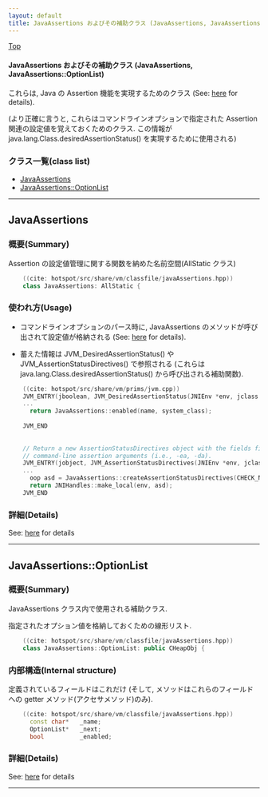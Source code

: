 ```yaml
---
layout: default
title: JavaAssertions およびその補助クラス (JavaAssertions, JavaAssertions::OptionList)
---
```

[Top](../index.html)

#### JavaAssertions およびその補助クラス (JavaAssertions, JavaAssertions::OptionList)

これらは, Java の Assertion 機能を実現するためのクラス (See: [here](no7882m9N.html) for details).

(より正確に言うと, これらはコマンドラインオプションで指定された Assertion 関連の設定値を覚えておくためのクラス.
この情報が java.lang.Class.desiredAssertionStatus() を実現するために使用される)



### クラス一覧(class list)

  * [JavaAssertions](#noLOxxXMgO)
  * [JavaAssertions::OptionList](#nobfhRsLfA)


---
## <a name="noLOxxXMgO" id="noLOxxXMgO">JavaAssertions</a>

### 概要(Summary)
Assertion の設定値管理に関する関数を納めた名前空間(AllStatic クラス)


```cpp
    ((cite: hotspot/src/share/vm/classfile/javaAssertions.hpp))
    class JavaAssertions: AllStatic {
```

### 使われ方(Usage)
* コマンドラインオプションのパース時に,
  JavaAssertions のメソッドが呼び出されて設定値が格納される (See: [here](no7882m9N.html) for details).

* 蓄えた情報は JVM_DesiredAssertionStatus() や JVM_AssertionStatusDirectives() で参照される
  (これらは java.lang.Class.desiredAssertionStatus() から呼び出される補助関数).


```cpp
    ((cite: hotspot/src/share/vm/prims/jvm.cpp))
    JVM_ENTRY(jboolean, JVM_DesiredAssertionStatus(JNIEnv *env, jclass unused, jclass cls))
    ...
      return JavaAssertions::enabled(name, system_class);
    
    JVM_END
    
    
    // Return a new AssertionStatusDirectives object with the fields filled in with
    // command-line assertion arguments (i.e., -ea, -da).
    JVM_ENTRY(jobject, JVM_AssertionStatusDirectives(JNIEnv *env, jclass unused))
    ...
      oop asd = JavaAssertions::createAssertionStatusDirectives(CHECK_NULL);
      return JNIHandles::make_local(env, asd);
    JVM_END
```




### 詳細(Details)
See: [here](../doxygen/classJavaAssertions.html) for details

---
## <a name="nobfhRsLfA" id="nobfhRsLfA">JavaAssertions::OptionList</a>

### 概要(Summary)
JavaAssertions クラス内で使用される補助クラス.

指定されたオプション値を格納しておくための線形リスト.


```cpp
    ((cite: hotspot/src/share/vm/classfile/javaAssertions.hpp))
    class JavaAssertions::OptionList: public CHeapObj {
```

### 内部構造(Internal structure)
定義されているフィールドはこれだけ
(そして, メソッドはこれらのフィールドへの getter メソッド(アクセサメソッド)のみ).


```cpp
    ((cite: hotspot/src/share/vm/classfile/javaAssertions.hpp))
      const char*   _name;
      OptionList*   _next;
      bool          _enabled;
```




### 詳細(Details)
See: [here](../doxygen/classJavaAssertions_1_1OptionList.html) for details

---
